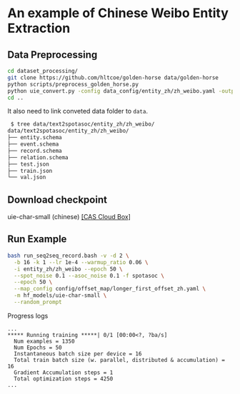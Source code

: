 # An example of Chinese Weibo Entity Extraction

## Data Preprocessing
``` bash
cd dataset_processing/
git clone https://github.com/hltcoe/golden-horse data/golden-horse
python scripts/preprocess_golden_horse.py
python uie_convert.py -config data_config/entity_zh/zh_weibo.yaml -output entity_zh
cd ..
```

It also need to link conveted data folder to `data`.

``` bash
 $ tree data/text2spotasoc/entity_zh/zh_weibo/
data/text2spotasoc/entity_zh/zh_weibo/
├── entity.schema
├── event.schema
├── record.schema
├── relation.schema
├── test.json
├── train.json
└── val.json
```

## Download checkpoint

uie-char-small (chinese) [[CAS Cloud Box]](https://pan.cstcloud.cn/s/J7HOsDHHQHY)

## Run Example

``` bash
bash run_seq2seq_record.bash -v -d 2 \
  -b 16 -k 1 --lr 1e-4 --warmup_ratio 0.06 \
  -i entity_zh/zh_weibo --epoch 50 \
  --spot_noise 0.1 --asoc_noise 0.1 -f spotasoc \
  --epoch 50 \
  --map_config config/offset_map/longer_first_offset_zh.yaml \
  -m hf_models/uie-char-small \
  --random_prompt
```

Progress logs
```
...
***** Running training *****| 0/1 [00:00<?, ?ba/s]
  Num examples = 1350
  Num Epochs = 50
  Instantaneous batch size per device = 16
  Total train batch size (w. parallel, distributed & accumulation) = 16
  Gradient Accumulation steps = 1
  Total optimization steps = 4250
...
```
